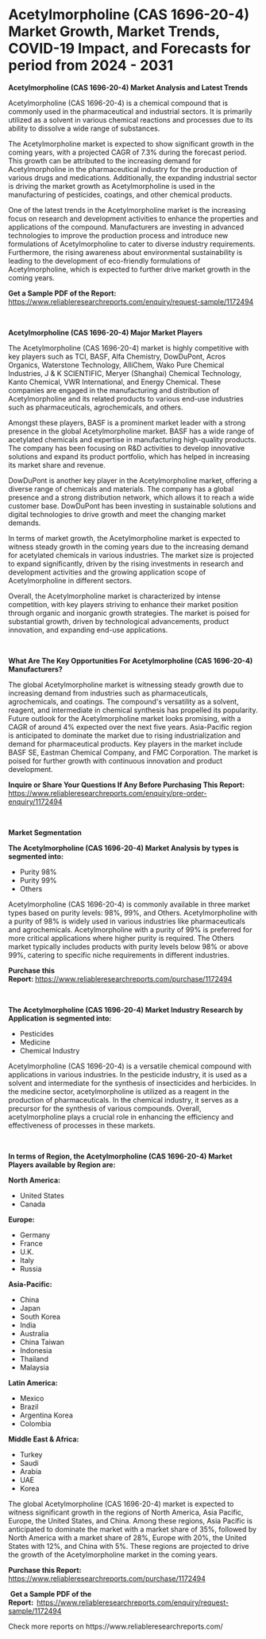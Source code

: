 <p><h1>Acetylmorpholine (CAS 1696-20-4) Market Growth, Market Trends, COVID-19 Impact, and Forecasts for period from 2024 - 2031</h1></p><p><strong>Acetylmorpholine (CAS 1696-20-4) Market Analysis and Latest Trends</strong></p>
<p><p>Acetylmorpholine (CAS 1696-20-4) is a chemical compound that is commonly used in the pharmaceutical and industrial sectors. It is primarily utilized as a solvent in various chemical reactions and processes due to its ability to dissolve a wide range of substances.</p><p>The Acetylmorpholine market is expected to show significant growth in the coming years, with a projected CAGR of 7.3% during the forecast period. This growth can be attributed to the increasing demand for Acetylmorpholine in the pharmaceutical industry for the production of various drugs and medications. Additionally, the expanding industrial sector is driving the market growth as Acetylmorpholine is used in the manufacturing of pesticides, coatings, and other chemical products.</p><p>One of the latest trends in the Acetylmorpholine market is the increasing focus on research and development activities to enhance the properties and applications of the compound. Manufacturers are investing in advanced technologies to improve the production process and introduce new formulations of Acetylmorpholine to cater to diverse industry requirements. Furthermore, the rising awareness about environmental sustainability is leading to the development of eco-friendly formulations of Acetylmorpholine, which is expected to further drive market growth in the coming years.</p></p>
<p><strong>Get a Sample PDF of the Report:&nbsp;</strong> <a href="https://www.reliableresearchreports.com/enquiry/request-sample/1172494">https://www.reliableresearchreports.com/enquiry/request-sample/1172494</a></p>
<p>&nbsp;</p>
<p><strong>Acetylmorpholine (CAS 1696-20-4) Major Market Players</strong></p>
<p><p>The Acetylmorpholine (CAS 1696-20-4) market is highly competitive with key players such as TCI, BASF, Alfa Chemistry, DowDuPont, Acros Organics, Waterstone Technology, AlliChem, Wako Pure Chemical Industries, J & K SCIENTIFIC, Meryer (Shanghai) Chemical Technology, Kanto Chemical, VWR International, and Energy Chemical. These companies are engaged in the manufacturing and distribution of Acetylmorpholine and its related products to various end-use industries such as pharmaceuticals, agrochemicals, and others.</p><p>Amongst these players, BASF is a prominent market leader with a strong presence in the global Acetylmorpholine market. BASF has a wide range of acetylated chemicals and expertise in manufacturing high-quality products. The company has been focusing on R&D activities to develop innovative solutions and expand its product portfolio, which has helped in increasing its market share and revenue.</p><p>DowDuPont is another key player in the Acetylmorpholine market, offering a diverse range of chemicals and materials. The company has a global presence and a strong distribution network, which allows it to reach a wide customer base. DowDuPont has been investing in sustainable solutions and digital technologies to drive growth and meet the changing market demands.</p><p>In terms of market growth, the Acetylmorpholine market is expected to witness steady growth in the coming years due to the increasing demand for acetylated chemicals in various industries. The market size is projected to expand significantly, driven by the rising investments in research and development activities and the growing application scope of Acetylmorpholine in different sectors.</p><p>Overall, the Acetylmorpholine market is characterized by intense competition, with key players striving to enhance their market position through organic and inorganic growth strategies. The market is poised for substantial growth, driven by technological advancements, product innovation, and expanding end-use applications.</p></p>
<p>&nbsp;</p>
<p><strong>What Are The Key Opportunities For Acetylmorpholine (CAS 1696-20-4) Manufacturers?</strong></p>
<p><p>The global Acetylmorpholine market is witnessing steady growth due to increasing demand from industries such as pharmaceuticals, agrochemicals, and coatings. The compound's versatility as a solvent, reagent, and intermediate in chemical synthesis has propelled its popularity. Future outlook for the Acetylmorpholine market looks promising, with a CAGR of around 4% expected over the next five years. Asia-Pacific region is anticipated to dominate the market due to rising industrialization and demand for pharmaceutical products. Key players in the market include BASF SE, Eastman Chemical Company, and FMC Corporation. The market is poised for further growth with continuous innovation and product development.</p></p>
<p><strong>Inquire or Share Your Questions If Any Before Purchasing This Report:</strong> <a href="https://www.reliableresearchreports.com/enquiry/pre-order-enquiry/1172494">https://www.reliableresearchreports.com/enquiry/pre-order-enquiry/1172494</a></p>
<p>&nbsp;</p>
<p><strong>Market Segmentation</strong></p>
<p><strong>The Acetylmorpholine (CAS 1696-20-4) Market Analysis by types is segmented into:</strong></p>
<p><ul><li>Purity 98%</li><li>Purity 99%</li><li>Others</li></ul></p>
<p><p>Acetylmorpholine (CAS 1696-20-4) is commonly available in three market types based on purity levels: 98%, 99%, and Others. Acetylmorpholine with a purity of 98% is widely used in various industries like pharmaceuticals and agrochemicals. Acetylmorpholine with a purity of 99% is preferred for more critical applications where higher purity is required. The Others market typically includes products with purity levels below 98% or above 99%, catering to specific niche requirements in different industries.</p></p>
<p><strong>Purchase this Report:&nbsp;</strong><a href="https://www.reliableresearchreports.com/purchase/1172494">https://www.reliableresearchreports.com/purchase/1172494</a></p>
<p>&nbsp;</p>
<p><strong>The Acetylmorpholine (CAS 1696-20-4) Market Industry Research by Application is segmented into:</strong></p>
<p><ul><li>Pesticides</li><li>Medicine</li><li>Chemical Industry</li></ul></p>
<p><p>Acetylmorpholine (CAS 1696-20-4) is a versatile chemical compound with applications in various industries. In the pesticide industry, it is used as a solvent and intermediate for the synthesis of insecticides and herbicides. In the medicine sector, acetylmorpholine is utilized as a reagent in the production of pharmaceuticals. In the chemical industry, it serves as a precursor for the synthesis of various compounds. Overall, acetylmorpholine plays a crucial role in enhancing the efficiency and effectiveness of processes in these markets.</p></p>
<p>&nbsp;</p>
<p><strong>In terms of Region, the Acetylmorpholine (CAS 1696-20-4) Market Players available by Region are:</strong></p>
<p>
    <p> <strong> North America: </strong>
        <ul>
            <li>United States</li>
            <li>Canada</li>
        </ul>
        </p> 
    <p> <strong> Europe: </strong>
        <ul>
            <li>Germany</li>
            <li>France</li>
            <li>U.K.</li>
            <li>Italy</li>
            <li>Russia</li>
        </ul>
        </p> 
    <p> <strong> Asia-Pacific: </strong>
        <ul>
            <li>China</li>
            <li>Japan</li>
            <li>South Korea</li>
            <li>India</li>
            <li>Australia</li>
            <li>China Taiwan</li>
            <li>Indonesia</li>
            <li>Thailand</li>
            <li>Malaysia</li>
        </ul>
        </p> 
    <p> <strong> Latin America: </strong>
        <ul>
            <li>Mexico</li>
            <li>Brazil</li>
            <li>Argentina Korea</li>
            <li>Colombia</li>
        </ul>
        </p> 
    <p> <strong> Middle East & Africa: </strong>
        <ul>
            <li>Turkey</li>
            <li>Saudi</li>
            <li>Arabia</li>
            <li>UAE</li>
            <li>Korea</li>
        </ul>
    </p>
    </p>
<p><p>The global Acetylmorpholine (CAS 1696-20-4) market is expected to witness significant growth in the regions of North America, Asia Pacific, Europe, the United States, and China. Among these regions, Asia Pacific is anticipated to dominate the market with a market share of 35%, followed by North America with a market share of 28%, Europe with 20%, the United States with 12%, and China with 5%. These regions are projected to drive the growth of the Acetylmorpholine market in the coming years.</p></p>
<p><strong>Purchase this Report: </strong><a href="https://www.reliableresearchreports.com/purchase/1172494">https://www.reliableresearchreports.com/purchase/1172494</a></p>
<p>&nbsp;<strong>Get a Sample PDF of the Report:&nbsp;&nbsp;</strong><a href="https://www.reliableresearchreports.com/enquiry/request-sample/1172494">https://www.reliableresearchreports.com/enquiry/request-sample/1172494</a></p>
<p><strong></strong></p>
<p>Check more reports on https://www.reliableresearchreports.com/</p>